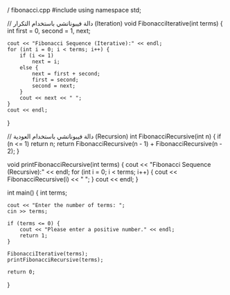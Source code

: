 / fibonacci.cpp
#include <iostream>
using namespace std;

// دالة فيبوناتشي باستخدام التكرار (Iteration)
void FibonacciIterative(int terms) {
    int first = 0, second = 1, next;

    cout << "Fibonacci Sequence (Iterative):" << endl;
    for (int i = 0; i < terms; i++) {
        if (i <= 1)
            next = i;
        else {
            next = first + second;
            first = second;
            second = next;
        }
        cout << next << " ";
    }
    cout << endl;
}

// دالة فيبوناتشي باستخدام العودية (Recursion)
int FibonacciRecursive(int n) {
    if (n <= 1)
        return n;
    return FibonacciRecursive(n - 1) + FibonacciRecursive(n - 2);
}

void printFibonacciRecursive(int terms) {
    cout << "Fibonacci Sequence (Recursive):" << endl;
    for (int i = 0; i < terms; i++) {
        cout << FibonacciRecursive(i) << " ";
    }
    cout << endl;
}

int main() {
    int terms;

    cout << "Enter the number of terms: ";
    cin >> terms;

    if (terms <= 0) {
        cout << "Please enter a positive number." << endl;
        return 1;
    }

    FibonacciIterative(terms);
    printFibonacciRecursive(terms);

    return 0;
}
